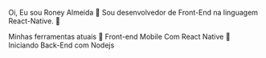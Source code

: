 Oi, Eu sou Roney Almeida 👋 
Sou desenvolvedor de Front-End na linguagem React-Native. 🚀

Minhas ferramentas atuais
📲 Front-end Mobile Com React Native
📡 Iniciando Back-End com Nodejs
